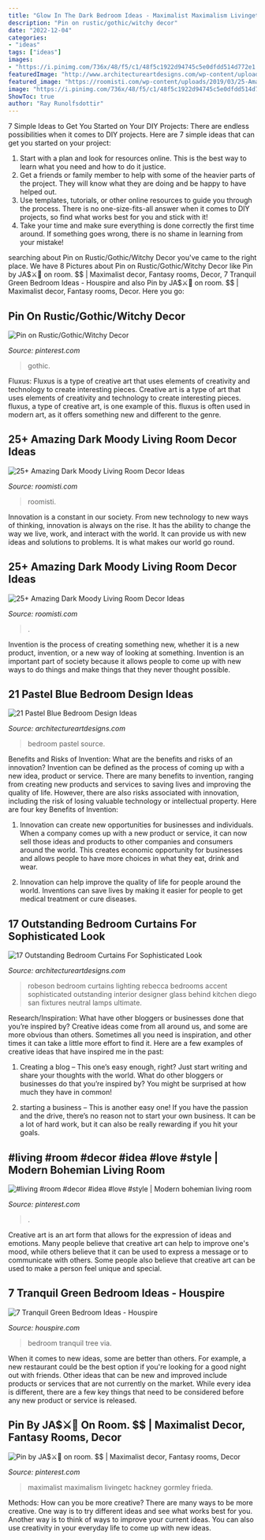 ```yaml
---
title: "Glow In The Dark Bedroom Ideas - Maximalist Maximalism Livingetc Hackney Gormley Frieda"
description: "Pin on rustic/gothic/witchy decor"
date: "2022-12-04"
categories:
- "ideas"
tags: ["ideas"]
images:
- "https://i.pinimg.com/736x/48/f5/c1/48f5c1922d94745c5e0dfdd514d772e1.jpg"
featuredImage: "http://www.architectureartdesigns.com/wp-content/uploads/2015/10/440-630x504.jpg"
featured_image: "https://roomisti.com/wp-content/uploads/2019/03/25-Amazing-Dark-Moody-Living-Room-Decor-Ideas-12.jpg"
image: "https://i.pinimg.com/736x/48/f5/c1/48f5c1922d94745c5e0dfdd514d772e1.jpg"
ShowToc: true
author: "Ray Runolfsdottir"
---
```



7 Simple Ideas to Get You Started on Your DIY Projects:
There are endless possibilities when it comes to DIY projects. Here are 7 simple ideas that can get you started on your project:
1. Start with a plan and look for resources online. This is the best way to learn what you need and how to do it justice.
2. Get a friends or family member to help with some of the heavier parts of the project. They will know what they are doing and be happy to have helped out.
3. Use templates, tutorials, or other online resources to guide you through the process. There is no one-size-fits-all answer when it comes to DIY projects, so find what works best for you and stick with it!
4. Take your time and make sure everything is done correctly the first time around. If something goes wrong, there is no shame in learning from your mistake!

	

		
searching about Pin on Rustic/Gothic/Witchy Decor you've came to the right place. We have 8 Pictures about Pin on Rustic/Gothic/Witchy Decor like Pin by JA$⚔️🖤 on room. $$ | Maximalist decor, Fantasy rooms, Decor, 7 Tranquil Green Bedroom Ideas - Houspire and also Pin by JA$⚔️🖤 on room. $$ | Maximalist decor, Fantasy rooms, Decor. Here you go:
		
    
## Pin On Rustic/Gothic/Witchy Decor

<img loading=lazy src="https://i.pinimg.com/736x/b4/98/91/b49891a68769b3f65212d2f8aadc6386.jpg" onerror="this.onerror=null;this.src='https://tse3.mm.bing.net/th?id=OIP.U6kAkkLCh5UpojRKNCR-HgHaLH&amp;pid=15.1';" alt="Pin on Rustic/Gothic/Witchy Decor">

_Source: pinterest.com_

>gothic. 

	

Fluxus: Fluxus is a type of creative art that uses elements of creativity and technology to create interesting pieces.
Creative art is a type of art that uses elements of creativity and technology to create interesting pieces. fluxus, a type of creative art, is one example of this. fluxus is often used in modern art, as it offers something new and different to the genre.

    
## 25+ Amazing Dark Moody Living Room Decor Ideas

<img loading=lazy src="https://roomisti.com/wp-content/uploads/2019/03/25-Amazing-Dark-Moody-Living-Room-Decor-Ideas-17.jpg" onerror="this.onerror=null;this.src='https://tse4.mm.bing.net/th?id=OIP.AMxjeUbfPlutYY1QifJQxQHaLH&amp;pid=15.1';" alt="25+ Amazing Dark Moody Living Room Decor Ideas">

_Source: roomisti.com_

>roomisti. 

	

Innovation is a constant in our society. From new technology to new ways of thinking, innovation is always on the rise. It has the ability to change the way we live, work, and interact with the world. It can provide us with new ideas and solutions to problems. It is what makes our world go round.

    
## 25+ Amazing Dark Moody Living Room Decor Ideas

<img loading=lazy src="https://roomisti.com/wp-content/uploads/2019/03/25-Amazing-Dark-Moody-Living-Room-Decor-Ideas-12.jpg" onerror="this.onerror=null;this.src='https://tse1.mm.bing.net/th?id=OIP.Yts3Ho2BUSZb_ZdZzjjrwQHaLv&amp;pid=15.1';" alt="25+ Amazing Dark Moody Living Room Decor Ideas">

_Source: roomisti.com_

>. 

	

Invention is the process of creating something new, whether it is a new product, invention, or a new way of looking at something. Invention is an important part of society because it allows people to come up with new ways to do things and make things that they never thought possible.

    
## 21 Pastel Blue Bedroom Design Ideas

<img loading=lazy src="https://www.architectureartdesigns.com/wp-content/uploads/2015/05/1910-630x840.jpg" onerror="this.onerror=null;this.src='https://tse4.mm.bing.net/th?id=OIP.BL2dCL-65xi1GIp7rN_o4AHaJ4&amp;pid=15.1';" alt="21 Pastel Blue Bedroom Design Ideas">

_Source: architectureartdesigns.com_

>bedroom pastel source. 

	

Benefits and Risks of Invention: What are the benefits and risks of an innovation?
Invention can be defined as the process of coming up with a new idea, product or service. There are many benefits to invention, ranging from creating new products and services to saving lives and improving the quality of life. However, there are also risks associated with innovation, including the risk of losing valuable technology or intellectual property. Here are four key Benefits of Invention: 
1) Innovation can create new opportunities for businesses and individuals. When a company comes up with a new product or service, it can now sell those ideas and products to other companies and consumers around the world. This creates economic opportunity for businesses and allows people to have more choices in what they eat, drink and wear. 

2) Innovation can help improve the quality of life for people around the world. Inventions can save lives by making it easier for people to get medical treatment or cure diseases.

    
## 17 Outstanding Bedroom Curtains For Sophisticated Look

<img loading=lazy src="http://www.architectureartdesigns.com/wp-content/uploads/2015/10/440-630x504.jpg" onerror="this.onerror=null;this.src='https://tse4.mm.bing.net/th?id=OIP.wnoZXOd2vRgGGkRmAEPEwgHaF7&amp;pid=15.1';" alt="17 Outstanding Bedroom Curtains For Sophisticated Look">

_Source: architectureartdesigns.com_

>robeson bedroom curtains lighting rebecca bedrooms accent sophisticated outstanding interior designer glass behind kitchen diego san fixtures neutral lamps ultimate. 

	

Research/Inspiration: What have other bloggers or businesses done that you’re inspired by?
Creative ideas come from all around us, and some are more obvious than others. Sometimes all you need is inspiration, and other times it can take a little more effort to find it. Here are a few examples of creative ideas that have inspired me in the past: 
1. Creating a blog – This one’s easy enough, right? Just start writing and share your thoughts with the world. What do other bloggers or businesses do that you’re inspired by? You might be surprised at how much they have in common! 

2. starting a business – This is another easy one! If you have the passion and the drive, there’s no reason not to start your own business. It can be a lot of hard work, but it can also be really rewarding if you hit your goals.

    
## #living #room #decor #idea #love #style | Modern Bohemian Living Room

<img loading=lazy src="https://i.pinimg.com/736x/48/f5/c1/48f5c1922d94745c5e0dfdd514d772e1.jpg" onerror="this.onerror=null;this.src='https://tse4.mm.bing.net/th?id=OIP.XLP737uwMgv8vlQoFpEPegHaLH&amp;pid=15.1';" alt="#living #room #decor #idea #love #style | Modern bohemian living room">

_Source: pinterest.com_

>. 

	

Creative art is an art form that allows for the expression of ideas and emotions. Many people believe that creative art can help to improve one's mood, while others believe that it can be used to express a message or to communicate with others. Some people also believe that creative art can be used to make a person feel unique and special.

    
## 7 Tranquil Green Bedroom Ideas - Houspire

<img loading=lazy src="https://houspire.com/wp-content/uploads/2018/01/green-bedroom-ideas-6.jpg" onerror="this.onerror=null;this.src='https://tse2.mm.bing.net/th?id=OIP.X6x-XY_mNhYupuIyE_DFUgHaKd&amp;pid=15.1';" alt="7 Tranquil Green Bedroom Ideas - Houspire">

_Source: houspire.com_

>bedroom tranquil tree via. 

	

When it comes to new ideas, some are better than others. For example, a new restaurant could be the best option if you're looking for a good night out with friends. Other ideas that can be new and improved include products or services that are not currently on the market. While every idea is different, there are a few key things that need to be considered before any new product or service is released.

    
## Pin By JA$⚔️🖤 On Room. $$ | Maximalist Decor, Fantasy Rooms, Decor

<img loading=lazy src="https://i.pinimg.com/736x/a7/5c/a4/a75ca4952ee282355350507c6f5400c0.jpg" onerror="this.onerror=null;this.src='https://tse1.mm.bing.net/th?id=OIP.uqR6HfZnIv53PNAIDsu1IwHaLH&amp;pid=15.1';" alt="Pin by JA$⚔️🖤 on room. $$ | Maximalist decor, Fantasy rooms, Decor">

_Source: pinterest.com_

>maximalist maximalism livingetc hackney gormley frieda. 

	

Methods: How can you be more creative?
There are many ways to be more creative. One way is to try different ideas and see what works best for you. Another way is to think of ways to improve your current ideas. You can also use creativity in your everyday life to come up with new ideas.

